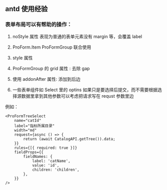 ## antd 使用经验

### 表单布局可以有帮助的操作：

1. noStyle 属性 表现为普通的表单元素没有 margin 等，会覆盖 label
2. ProForm.Item ProFormGroup 联合使用
3. style 属性
4. ProFormGroup 的 grid 属性 : 去除 gap
5. 使用 addonAfter 属性: 添加到后边

6. 一些表单组件如 Select 里的 optins 如果只是要选择后提交，而不需要根据选择源数据里拿到其他参数可以考虑把请求写在 requst 参数里边

例如：

```JSX
<ProFormTreeSelect
    name="catId"
    label="指标所属目录"
    width="md"
    request={async () => {
        return (await CatalogAPI.getTree()).data;
    }}
    rules={[{ required: true }]}
    fieldProps={{
        fieldNames: {
            label: 'catName',
            value: 'id',
            children: 'children',
        },
    }}
/>
```
